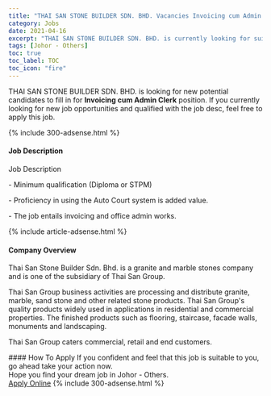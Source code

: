 ```yaml
---
title: "THAI SAN STONE BUILDER SDN. BHD. Vacancies Invoicing cum Admin Clerk" 
category: Jobs 
date: 2021-04-16 
excerpt: "THAI SAN STONE BUILDER SDN. BHD. is currently looking for suitable person to fill in the Invoicing cum Admin Clerk which based in Johor - Others" 
tags: [Johor - Others] 
toc: true 
toc_label: TOC 
toc_icon: "fire" 
--- 
```


<p>THAI SAN STONE BUILDER SDN. BHD. is looking for new potential candidates to fill in for <b>Invoicing cum Admin Clerk</b> position. If you currently looking for new job opportunities and qualified with the job desc, feel free to apply this job.
</p>{% include 300-adsense.html %} 
<div><div><h4>Job Description</h4></div><div><div><span><div>Job Description<p><span>- Minimum qualification (Diploma or STPM)</span></p><p><span>- Proficiency in using the Auto Court system is added value.</span></p><p><span>- The job entails invoicing and office admin works.</span></p></div></span></div></div></div> 
{% include article-adsense.html %} 
<div><div><h4>Company Overview</h4></div><div><div><span><div><p>Thai San Stone Builder Sdn. Bhd. is a granite and marble stones company and is one of the subsidiary of Thai San Group.</p><p>Thai San Group business activities are processing and distribute granite, marble, sand stone and other related stone products. Thai San Group's quality products widely used in applications in residential and commercial properties. The finished products such as flooring, staircase, facade walls, monuments and landscaping.</p><p>Thai San Group caters commercial, retail and end customers.</p></div></span></div></div></div> 
#### How To Apply 
If you confident and feel that this job is suitable to you, go ahead take your action now. <br/> 
Hope you find your dream job in Johor - Others. <br/> 
<a href="https://www.jobstreet.com.my/en/job/invoicing-cum-admin-clerk-4540296?jobId=jobstreet-my-job-4540296&" class="btn btn--info" target="_blank" rel="nofollow noopenner">Apply Online</a> 
{% include 300-adsense.html %} 